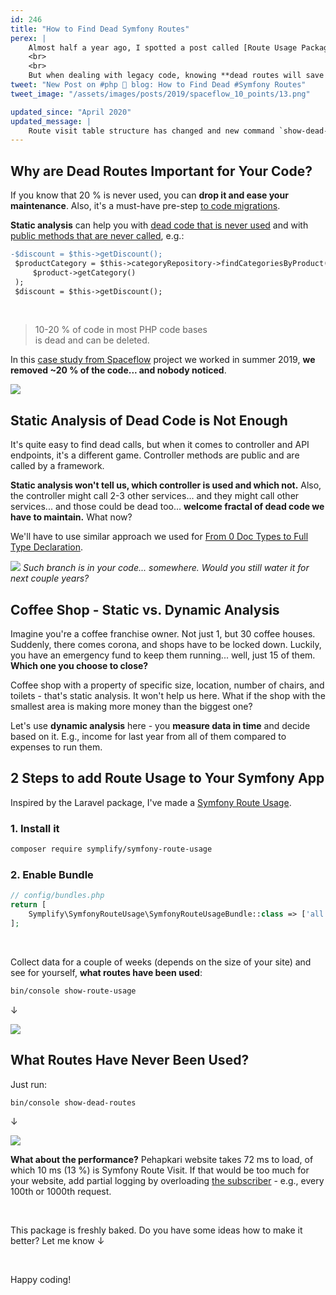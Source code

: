 ```yaml
---
id: 246
title: "How to Find Dead Symfony Routes"
perex: |
    Almost half a year ago, I spotted a post called [Route Usage Package for Laravel](https://laravel-news.com/route-usage-package-for-laravel). It's nice to have to see what routes are used and how often.
    <br>
    <br>
    But when dealing with legacy code, knowing **dead routes will save you dozens of hours in refactoring**.
tweet: "New Post on #php 🐘 blog: How to Find Dead #Symfony Routes"
tweet_image: "/assets/images/posts/2019/spaceflow_10_points/13.png"

updated_since: "April 2020"
updated_message: |
    Route visit table structure has changed and new command `show-dead-routes` was added.
---
```


## Why are Dead Routes Important for Your Code?

If you know that 20 % is never used, you can **drop it and ease your maintenance**. Also, it's a must-have pre-step [to code migrations](/blog/2019/12/16/8-steps-you-can-make-before-huge-upgrade-to-make-it-faster-cheaper-and-more-stable/).

**Static analysis** can help you with [dead code that is never used](/blog/2019/03/18/how-to-detect-dead-php-code-in-code-review-in-7-snippets/) and with [public methods that are never called](/blog/2019/03/14/remove-dead-public-methdos-from-your-code/), e.g.:

```diff
-$discount = $this->getDiscount();
 $productCategory = $this->categoryRepository->findCategoriesByProduct(
     $product->getCategory()
 );
 $discount = $this->getDiscount();
```

<br>

<blockquote class="blockquote text-center">
    10-20 % of code in most PHP code bases<br>
    is dead and can be deleted.
</blockquote>

In this [case study from Spaceflow](/blog/2019/12/09/how-to-get-rid-of-technical-debt-or-what-we-would-have-done-differently-2-years-ago/) project we worked in summer 2019, **we removed ~20 % of the code... and nobody noticed**.

<img src="/assets/images/posts/2019/spaceflow_10_points/13.png" class="img-thumbnail">

## Static Analysis of Dead Code is Not Enough
It's quite easy to find dead calls, but when it comes to controller and API endpoints, it's a different game. Controller methods are public and are called by a framework.

**Static analysis won't tell us, which controller is used and which not.** Also, the controller might call 2-3 other services... and they might call other services... and those could be dead too... **welcome fractal of dead code we have to maintain.** What now?

We'll have to use similar approach we used for [From 0 Doc Types to Full Type Declaration](/blog/2019/11/11/from-0-doc-types-to-full-type-declaration-with-dynamic-analysis/).


<img src="/assets/images/posts/2020/dead_routes_branch.jpg" class="img-thumbnail mt-4 mb-2">
<em>Such branch is in your code... somewhere. Would you still water it for next couple years?</em>

## Coffee Shop - Static vs. Dynamic Analysis

Imagine you're a coffee franchise owner. Not just 1, but 30 coffee houses. Suddenly, there comes corona, and shops have to be locked down.
 Luckily, you have an emergency fund to keep them running... well, just 15 of them. **Which one you choose to close?**

Coffee shop with a property of specific size, location, number of chairs, and toilets - that's static analysis. It won't help us here. What if the shop with the smallest area is making more money than the biggest one?

Let's use **dynamic analysis** here - you **measure data in time** and decide based on it. E.g., income for last year from all of them compared to expenses to run them.

## 2 Steps to add Route Usage to Your Symfony App

Inspired by the Laravel package, I've made a [Symfony Route Usage](https://github.com/symplify/symfony-route-usage).

### 1. Install it

```bash
composer require symplify/symfony-route-usage
```

### 2. Enable Bundle

```php
// config/bundles.php
return [
    Symplify\SymfonyRouteUsage\SymfonyRouteUsageBundle::class => ['all' => true],
];
```

<br>

Collect data for a couple of weeks (depends on the size of your site) and see for yourself, **what routes have been used**:

```bash
bin/console show-route-usage
```

↓

<img src="/assets/images/posts/2020/dead_routes_used_routes.png" class="img-thumbnail mt-4 mb-2">

<br>

## What Routes Have Never Been Used?

Just run:

```bash
bin/console show-dead-routes
```

↓

<img src="/assets/images/posts/2020/dead_routes_dead_routes.png" class="img-thumbnail mt-4 mb-2">

<br>

**What about the performance?** Pehapkari website takes 72 ms to load, of which 10 ms (13 %) is Symfony Route Visit. If that would be too much for your website, add partial logging by overloading [the subscriber](https://github.com/symplify/symfony-route-usage/blob/master/src/EventSubscriber/LogRouteUsageEventSubscriber.php) - e.g., every 100th or 1000th request.

<br>

This package is freshly baked. Do you have some ideas how to make it better? Let me know ↓

<br>

Happy coding!

